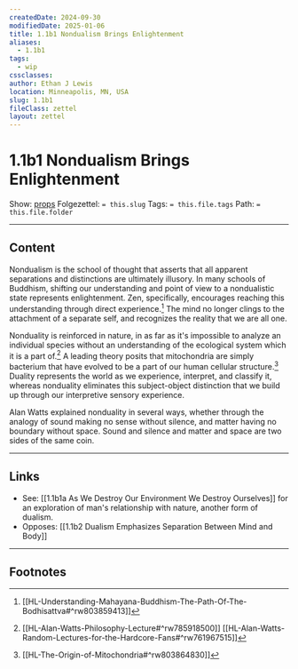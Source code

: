 ```yaml
---
createdDate: 2024-09-30
modifiedDate: 2025-01-06
title: 1.1b1 Nondualism Brings Enlightenment
aliases:
  - 1.1b1
tags:
  - wip
cssclasses: 
author: Ethan J Lewis
location: Minneapolis, MN, USA
slug: 1.1b1
fileClass: zettel
layout: zettel
---
```


# 1.1b1 Nondualism Brings Enlightenment

Show: [props](obsidian://adv-uri?vault=ejl-zk&commandid=properties%3Aopen-local)
Folgezettel: `= this.slug` 
Tags: `= this.file.tags`
Path: `= this.file.folder`
- - -

## Content

Nondualism is the school of thought that asserts that all apparent separations and distinctions are ultimately illusory. In many schools of Buddhism, shifting our understanding and point of view to a nondualistic state represents enlightenment. Zen, specifically, encourages reaching this understanding through direct experience.[^1] The mind no longer clings to the attachment of a separate self, and recognizes the reality that we are all one.

Nonduality is reinforced in nature, in as far as it's impossible to analyze an individual species without an understanding of the ecological system which it is a part of.[^2]  A leading theory posits that mitochondria are simply bacterium that have evolved to be a part of our human cellular structure.[^3] Duality represents the world as we experience, interpret, and classify it, whereas nonduality eliminates this subject-object distinction that we build up through our interpretive sensory experience. 

Alan Watts explained nonduality in several ways, whether through the analogy of sound making no sense without silence, and matter having no boundary without space. Sound and silence and matter and space are two sides of the same coin.
- - -

## Links

- See: [[1.1b1a As We Destroy Our Environment We Destroy Ourselves]] for an exploration of man's relationship with nature, another form of dualism.
- Opposes: [[1.1b2 Dualism Emphasizes Separation Between Mind and Body]]
- - -

## Footnotes

[^1]: [[HL-Understanding-Mahayana-Buddhism-The-Path-Of-The-Bodhisattva#^rw803859413]]
[^2]: [[HL-Alan-Watts-Philosophy-Lecture#^rw785918500]] [[HL-Alan-Watts-Random-Lectures-for-the-Hardcore-Fans#^rw761967515]]
[^3]: [[HL-The-Origin-of-Mitochondria#^rw803864830]]